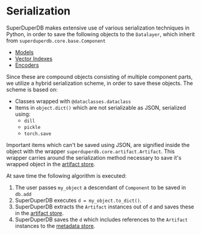 # Serialization

SuperDuperDB makes extensive use of various serialization techniques in Python, 
in order to save the following objects to the `Datalayer`, which inherit
from `superduperdb.core.base.Component`

- [Models](models)
- [Vector Indexes](vectorsearch)
- [Encoders](encoders)

Since these are compound objects consisting of multiple component parts, we utilize a hybrid 
serialization scheme, in order to save these objects. The scheme is based on:

- Classes wrapped with `@dataclasses.dataclass`
- Items in `object.dict()` which are not serializable as JSON, serialized using:
  - `dill`
  - `pickle`
  - `torch.save`

Important items which can't be saved using JSON, are signified inside the object
with the wrapper `superduperdb.core.artifact.Artifact`. This wrapper carries
around the serialization method necessary to save it's wrapped object in the 
[artifact store](artifactstore).

At save time the following algorithm is executed:

1. The user passes `my_object` a descendant of `Component` to be saved in `db.add`
2. SuperDuperDB executes `d = my_object.to_dict()`.
3. SuperDuperDB extracts the `Artifact` instances out of `d` and saves these
   in the [artifact store](artifactstore).
4. SuperDuperDB saves the `d` which includes references to the `Artifact` instances
   to the [metadata store](metadata).
